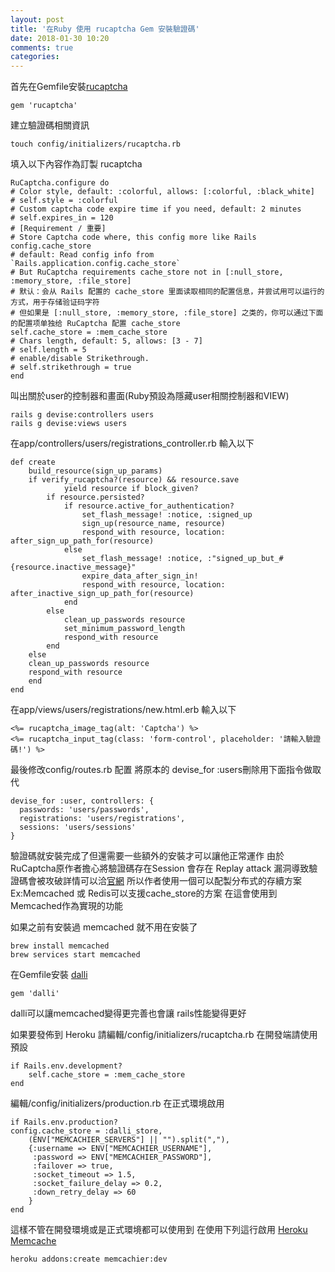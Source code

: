 ```yaml
---
layout: post
title: '在Ruby 使用 rucaptcha Gem 安裝驗證碼'
date: 2018-01-30 10:20
comments: true
categories: 
---
```

首先在Gemfile安裝[rucaptcha](https://github.com/huacnlee/rucaptcha)

	gem 'rucaptcha'

建立驗證碼相關資訊

	touch config/initializers/rucaptcha.rb

填入以下內容作為訂製 rucaptcha

	RuCaptcha.configure do
	# Color style, default: :colorful, allows: [:colorful, :black_white]
	# self.style = :colorful
	# Custom captcha code expire time if you need, default: 2 minutes
	# self.expires_in = 120
	# [Requirement / 重要]
	# Store Captcha code where, this config more like Rails config.cache_store
	# default: Read config info from `Rails.application.config.cache_store`
	# But RuCaptcha requirements cache_store not in [:null_store, :memory_store, :file_store]
	# 默认：会从 Rails 配置的 cache_store 里面读取相同的配置信息，并尝试用可以运行的方式，用于存储验证码字符
	# 但如果是 [:null_store, :memory_store, :file_store] 之类的，你可以通过下面的配置项单独给 RuCaptcha 配置 cache_store
	self.cache_store = :mem_cache_store
	# Chars length, default: 5, allows: [3 - 7]
	# self.length = 5
	# enable/disable Strikethrough.
	# self.strikethrough = true
	end

叫出關於user的控制器和畫面(Ruby預設為隱藏user相關控制器和VIEW)

	rails g devise:controllers users
	rails g devise:views users

在app/controllers/users/registrations_controller.rb
輸入以下

	def create
		build_resource(sign_up_params)
		if verify_rucaptcha?(resource) && resource.save
				yield resource if block_given?
			if resource.persisted?
				if resource.active_for_authentication?
					set_flash_message! :notice, :signed_up
					sign_up(resource_name, resource)
					respond_with resource, location: after_sign_up_path_for(resource)
				else
					set_flash_message! :notice, :"signed_up_but_#{resource.inactive_message}"
					expire_data_after_sign_in!
					respond_with resource, location: after_inactive_sign_up_path_for(resource)
				end
			else
				clean_up_passwords resource
				set_minimum_password_length
				respond_with resource
			end
		else
		clean_up_passwords resource
		respond_with resource
		end
	end

在app/views/users/registrations/new.html.erb
輸入以下

	<%= rucaptcha_image_tag(alt: 'Captcha') %>
	<%= rucaptcha_input_tag(class: 'form-control', placeholder: '請輸入驗證碼!') %>

最後修改config/routes.rb 配置
將原本的 devise_for :users刪除用下面指令做取代

	devise_for :user, controllers: {  
	  passwords: 'users/passwords',
	  registrations: 'users/registrations',
	  sessions: 'users/sessions'
	}

驗證碼就安裝完成了但還需要一些額外的安裝才可以讓他正常運作
由於RuCaptcha原作者擔心將驗證碼存在Session 會存在 Replay attack 漏洞導致驗證碼會被攻破詳情可以洽[官網](https://github.com/huacnlee/rucaptcha)
所以作者使用一個可以配製分布式的存續方案Ex:Memcached 或 Redis可以支援cache_store的方案
在這會使用到Memcached作為實現的功能

如果之前有安裝過 memcached 就不用在安裝了

	brew install memcached
	brew services start memcached

在Gemfile安裝 [dalli](https://github.com/petergoldstein/dalli)

	gem 'dalli'

dalli可以讓memcached變得更完善也會讓 rails性能變得更好

如果要發佈到 Heroku
請編輯/config/initializers/rucaptcha.rb
在開發端請使用預設

	if Rails.env.development?
		self.cache_store = :mem_cache_store
	end

編輯/config/initializers/production.rb
在正式環境啟用

	if Rails.env.production?
	config.cache_store = :dalli_store,
		(ENV["MEMCACHIER_SERVERS"] || "").split(","),
		{:username => ENV["MEMCACHIER_USERNAME"],
		 :password => ENV["MEMCACHIER_PASSWORD"],
		 :failover => true,
		 :socket_timeout => 1.5,
		 :socket_failure_delay => 0.2,
		 :down_retry_delay => 60
		}
	end

這樣不管在開發環境或是正式環境都可以使用到
在使用下列這行啟用 [Heroku  Memcache](https://devcenter.heroku.com/articles/memcachier#ruby)

	heroku addons:create memcachier:dev